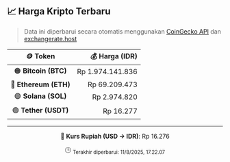 

<!-- HARGA_KRIPTO -->
## 📈 Harga Kripto Terbaru

> Data ini diperbarui secara otomatis menggunakan [CoinGecko API](https://www.coingecko.com/) dan [exchangerate.host](https://exchangerate.host/)

<div align="center">

| 🪙 Token | 💰 Harga (IDR) |
|:------:|---------------:|
| 🟠 **Bitcoin (BTC)**   | Rp 1.974.141.836 |
| 🔵 **Ethereum (ETH)**  | Rp 69.209.473 |
| 🟣 **Solana (SOL)**    | Rp 2.974.820 |
| 🟢 **Tether (USDT)**   | Rp 16.277 |

---

💱 **Kurs Rupiah (USD → IDR)**: Rp 16.276

🕒 <sub>Terakhir diperbarui: 11/8/2025, 17.22.07</sub>

</div>
<!-- /HARGA_KRIPTO -->